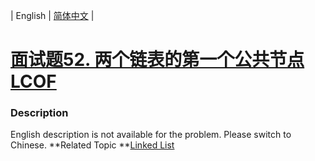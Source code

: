 | English | [简体中文](README.md) |

# [面试题52. 两个链表的第一个公共节点  LCOF](https://leetcode-cn.com/problems/liang-ge-lian-biao-de-di-yi-ge-gong-gong-jie-dian-lcof)
 ### Description
English description is not available for the problem. Please switch to Chinese.
**Related Topic	**[Linked List](https://leetcode-cn.com/tag/linked-list) 